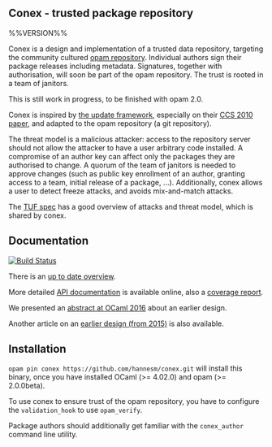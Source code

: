 ## Conex - trusted package repository

%%VERSION%%

Conex is a design and implementation of a trusted data repository, targeting the
community cultured [opam repository](https://github.com/ocaml/opam-repository).
Individual authors sign their package releases including metadata.  Signatures,
together with authorisation, will soon be part of the opam repository.  The
trust is rooted in a team of janitors.

This is still work in progress, to be finished with opam 2.0.

Conex is inspired by [the update
framework](https://theupdateframework.github.io/), especially on their [CCS 2010
paper](https://isis.poly.edu/~jcappos/papers/samuel_tuf_ccs_2010.pdf), and
adapted to the opam repository (a git repository).

The threat model is a malicious attacker: access to the repository server should
not allow the attacker to have a user arbitrary code installed.  A compromise of
an author key can affect only the packages they are authorised to change.  A
quorum of the team of janitors is needed to approve changes (such as public key
enrollment of an author, granting access to a team, initial release of a
package, ...).  Additionally, conex allows a user to detect freeze attacks, and
avoids mix-and-match attacks.

The [TUF
spec](https://github.com/theupdateframework/tuf/blob/develop/docs/tuf-spec.txt)
has a good overview of attacks and threat model, which is shared by conex.

## Documentation
[![Build Status](https://travis-ci.org/hannesm/conex.svg?branch=master)](https://travis-ci.org/hannesm/conex)

There is an [up to date
overview](https://hannesm.github.io/conex/doc/Conex.html).

More detailed [API documentation](https://hannesm.github.io/conex/doc/) is
available online, also a [coverage
report](https://hannesm.github.io/conex/coverage/).

We presented an [abstract at OCaml
2016](https://github.com/hannesm/conex-paper/raw/master/paper.pdf) about an
earlier design.

Another article on an [earlier design (from
2015)](http://opam.ocaml.org/blog/Signing-the-opam-repository/) is also
available.

## Installation

`opam pin conex https://github.com/hannesm/conex.git` will install this binary,
once you have installed OCaml (>= 4.02.0) and opam (>= 2.0.0beta).

To use conex to ensure trust of the opam repository, you have to configure the
`validation_hook` to use `opam_verify`.

Package authors should additionally get familiar with the `conex_author` command
line utility.
